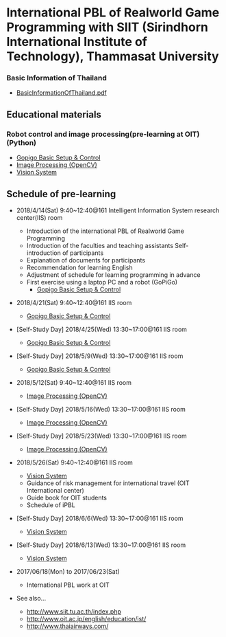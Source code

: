 # International PBL of Realworld Game Programming with SIIT (Sirindhorn International Institute of Technology), Thammasat University

### Basic Information of Thailand
- [BasicInformationOfThailand.pdf](https://oskit-my.sharepoint.com/personal/t2004205_oit_ac_jp/_layouts/15/guestaccess.aspx?guestaccesstoken=3CBb3JKV7mRnEIDSGlZeL%2fFiENQfZr%2f%2fWbcsFvI9OXo%3d&docid=02cb18496cf5246fa846878a04d23944a)

## Educational materials
### Robot control and image processing(pre-learning at OIT)(Python)
- [Gopigo Basic Setup & Control](/site/ipbloit/2018/-00)
- [Image Processing (OpenCV)](/site/ipbloit/2018/01)
- [Vision System](/site/ipbloit/2018/02)

## Schedule of pre-learning
- 2018/4/14(Sat) 9:40~12:40@161 Intelligent Information System research center(IIS) room
  - Introduction of the international PBL of Realworld Game Programming
  - Introduction of the faculties and teaching assistants
Self-introduction of participants
  - Explanation of documents for participants
  - Recommendation for learning English
  - Adjustment of schedule for learning programming in advance
  - First exercise using a laptop PC and a robot (GoPiGo)
    - [Gopigo Basic Setup & Control](/site/ipbloit/2018/-00)
- 2018/4/21(Sat) 9:40~12:40@161 IIS room
  - [Gopigo Basic Setup & Control](/site/ipbloit/2018/-00)
- [Self-Study Day] 2018/4/25(Wed) 13:30~17:00@161 IIS room
  - [Gopigo Basic Setup & Control](/site/ipbloit/2018/-00)
- [Self-Study Day] 2018/5/9(Wed) 13:30~17:00@161 IIS room
  - [Gopigo Basic Setup & Control](/site/ipbloit/2018/-00)
- 2018/5/12(Sat) 9:40~12:40@161 IIS room
  - [Image Processing (OpenCV)](/site/ipbloit/2018/01)
- [Self-Study Day] 2018/5/16(Wed) 13:30~17:00@161 IIS room
  - [Image Processing (OpenCV)](/site/ipbloit/2018/01)
- [Self-Study Day] 2018/5/23(Wed) 13:30~17:00@161 IIS room
  - [Image Processing (OpenCV)](/site/ipbloit/2018/01)
- 2018/5/26(Sat) 9:40~12:40@161 IIS room
  - [Vision System](/site/ipbloit/2018/02)
  - Guidance of risk management for international travel (OIT International center)
  - Guide book for OIT students
  - Schedule of iPBL
- [Self-Study Day] 2018/6/6(Wed) 13:30~17:00@161 IIS room
  - [Vision System](/site/ipbloit/2018/02)
- [Self-Study Day] 2018/6/13(Wed) 13:30~17:00@161 IIS room
  - [Vision System](/site/ipbloit/2018/02)
- 2017/06/18(Mon) to 2017/06/23(Sat)
  - International PBL work at OIT

- See also...
  - http://www.siit.tu.ac.th/index.php
  - http://www.oit.ac.jp/english/education/ist/
  - http://www.thaiairways.com/
